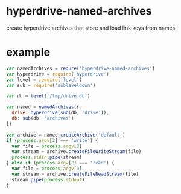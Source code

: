 # hyperdrive-named-archives

create hyperdrive archives that store and load link keys from names

# example

``` js
var namedArchives = requre('hyperdrive-named-archives')
var hyperdrive = require('hyperdrive')
var level = require('level')
var sub = require('subleveldown')

var db = level('/tmp/drive.db')

var named = namedArchives({
  drive: hyperdrive(sub(db, 'drive')),
  db: sub(db, 'archives')
})

var archive = named.createArchive('default')
if (process.argv[2] === 'write') {
  var file = process.argv[3]
  var stream = archive.createFileWriteStream(file)
  process.stdin.pipe(stream)
} else if (process.argv[2] === 'read') {
  var file = process.argv[3]
  var stream = archive.createFileReadStream(file)
  stream.pipe(process.stdout)
}
```

